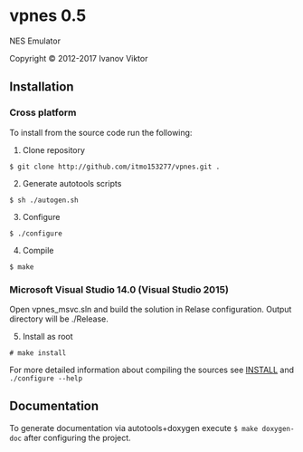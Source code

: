 # vpnes 0.5

NES Emulator

Copyright &copy; 2012-2017  Ivanov Viktor

## Installation

### Cross platform

To install from the source code run the following:

1. Clone repository

`$ git clone http://github.com/itmo153277/vpnes.git .`

2. Generate autotools scripts 

`$ sh ./autogen.sh`

3. Configure

`$ ./configure`

4. Compile

`$ make`

### Microsoft Visual Studio 14.0 (Visual Studio 2015)

Open vpnes_msvc.sln and build the solution in Relase configuration. Output directory will be ./Release.

5. Install as root

`# make install`

For more detailed information about compiling the sources see [INSTALL](./INSTALL) and `./configure --help`

## Documentation

To generate documentation via autotools+doxygen execute `$ make doxygen-doc` after configuring the project.


